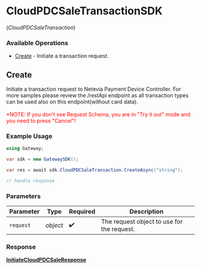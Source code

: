 # CloudPDCSaleTransactionSDK
(*CloudPDCSaleTransaction*)

### Available Operations

* [Create](#create) - Initiate a transaction request.

## Create

Initiate a transaction request to Netevia Payment Device Controller. For more samples please review the /restApi endpoint as all transaction types can be used also on this endpoint(without card data). 
<br><br><span style="color:red">*NOTE: If you don't see Request Schema, you are in "Try it out" mode and you need to press "Cancel"!</span>


### Example Usage

```csharp
using Gateway;

var sdk = new GatewaySDK();

var res = await sdk.CloudPDCSaleTransaction.CreateAsync("string");

// handle response
```

### Parameters

| Parameter                                  | Type                                       | Required                                   | Description                                |
| ------------------------------------------ | ------------------------------------------ | ------------------------------------------ | ------------------------------------------ |
| `request`                                  | *object*                                   | :heavy_check_mark:                         | The request object to use for the request. |


### Response

**[InitiateCloudPDCSaleResponse](../../models/operations/InitiateCloudPDCSaleResponse.md)**


